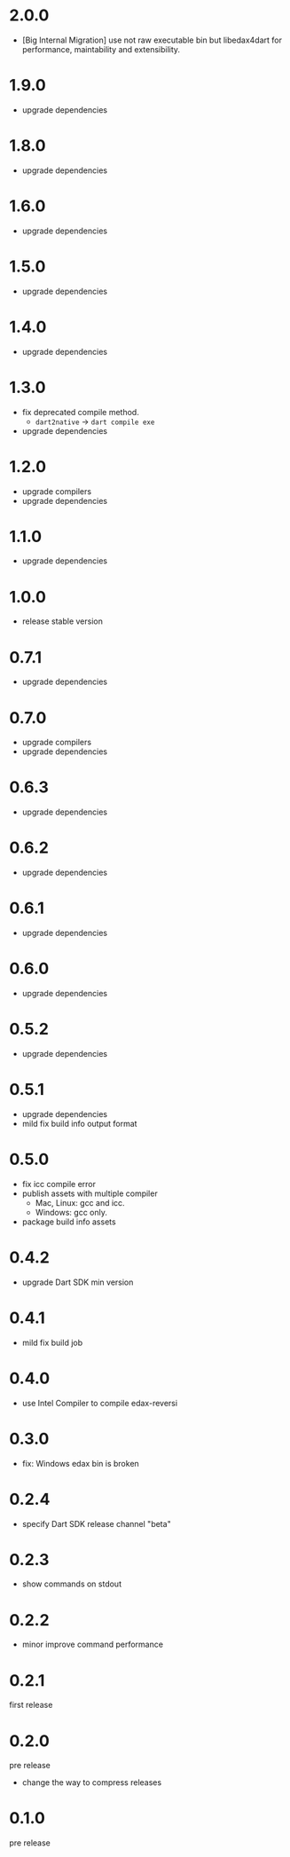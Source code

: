 # 2.0.0
- [Big Internal Migration] use not raw executable bin but libedax4dart for performance, maintability and extensibility.

# 1.9.0
- upgrade dependencies

# 1.8.0
- upgrade dependencies

# 1.6.0
- upgrade dependencies

# 1.5.0
- upgrade dependencies

# 1.4.0
- upgrade dependencies

# 1.3.0
- fix deprecated compile method.
  - `dart2native` -> `dart compile exe`
- upgrade dependencies

# 1.2.0
- upgrade compilers
- upgrade dependencies

# 1.1.0
- upgrade dependencies

# 1.0.0
- release stable version

# 0.7.1
- upgrade dependencies

# 0.7.0
- upgrade compilers
- upgrade dependencies

# 0.6.3
- upgrade dependencies

# 0.6.2
- upgrade dependencies

# 0.6.1
- upgrade dependencies

# 0.6.0
- upgrade dependencies

# 0.5.2
- upgrade dependencies

# 0.5.1
- upgrade dependencies
- mild fix build info output format

# 0.5.0
- fix icc compile error
- publish assets with multiple compiler
  - Mac, Linux: gcc and icc.
  - Windows: gcc only.
- package build info assets

# 0.4.2
- upgrade Dart SDK min version

# 0.4.1
- mild fix build job

# 0.4.0
- use Intel Compiler to compile edax-reversi

# 0.3.0
- fix: Windows edax bin is broken

# 0.2.4
- specify Dart SDK release channel "beta"

# 0.2.3
- show commands on stdout

# 0.2.2
- minor improve command performance

# 0.2.1
first release

# 0.2.0
pre release

- change the way to compress releases

# 0.1.0
pre release
